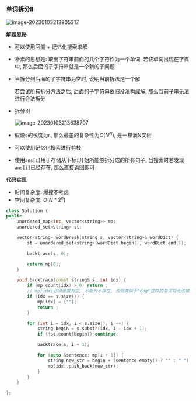 ### 单词拆分II

![image-20230103212805317](D:/Typora/pics/image-20230103212805317.png)



**解题思路**

- 可以使用回溯 + 记忆化搜索求解

- 朴素的思想是: 取出字符串前面的几个字符作为一个单词, 若该单词出现在字典中, 那么后面的子字符串就是一个新的子问题

- 当拆分到后面的子字符串为空时, 说明当前拆法是一个解

  若尝试所有拆分方法之后, 后面的子字符串依旧没法构成解, 那么当前子串无法进行合法拆分

- 拆分树

  ![image-20230103213638707](D:/Typora/pics/image-20230103213638707.png)

- 假设`s`的长度为`n`, 那么最差的复杂性为$O(N ^ N)$, 是一棵满N叉树

- 可以使用记忆化搜索进行剪枝

- 使用`ans[i]`用于存储从下标`i`开始所能够拆分成的所有句子, 当搜索时若发现`ans[i]`已经存在, 那么直接返回即可







**代码实现**

- 时间复杂度: 爆搜不考虑
- 空间复杂度: $O(N * 2 ^ n)$

```cc
class Solution {
public:
    unordered_map<int, vector<string>> mp;
    unordered_set<string> st;

    vector<string> wordBreak(string s, vector<string>& wordDict) {
        st = unordered_set<string>(wordDict.begin(), wordDict.end());

        backtrace(s, 0);

        return mp[0];
    }

    void backtrace(const string& s, int idx) {
        if (mp.count(idx) > 0) return ;
        // mp[idx]必须设置为空, 不能为不存在, 否则类似于"dog"这样的单词将无法被添加进答案
        if (idx == s.size()) {
            mp[idx] = {""};
            return ;
        }

        for (int i = idx; i < s.size(); i ++) {
            string begin = s.substr(idx, i - idx + 1);
            if (!st.count(begin)) continue;

            backtrace(s, i + 1);

            for (auto &sentence: mp[i + 1]) {
                string new_str = begin + (sentence.empty() ? "" : " ") + sentence;
                mp[idx].push_back(new_str);
            }
        }
    }

};
```

